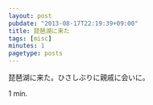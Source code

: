 ```yaml
---
layout: post
pubdate: "2013-08-17T22:19:39+09:00"
title: 琵琶湖に来た
tags: [misc]
minutes: 1
pagetype: posts
---
```

琵琶湖に来た。ひさしぶりに親戚に会いに。

1 min.
